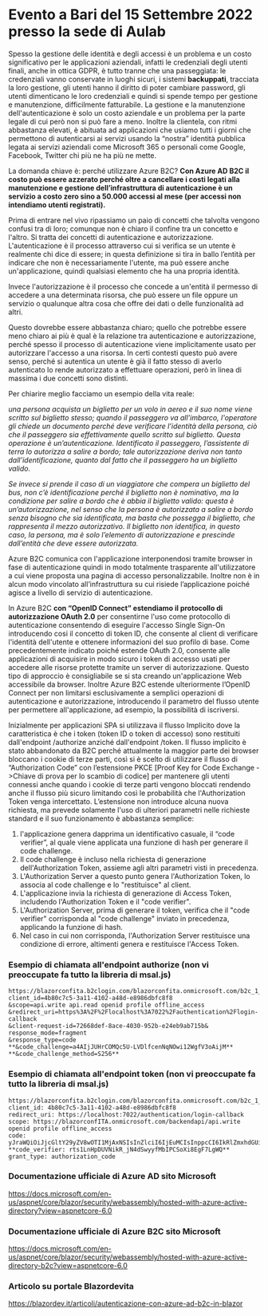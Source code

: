 # Evento a Bari del 15 Settembre 2022 presso la sede di Aulab
Spesso la gestione delle identità e degli accessi è un problema e un costo significativo per le applicazioni aziendali, infatti le credenziali degli utenti finali, anche in ottica GDPR, è tutto tranne che una passeggiata: le credenziali vanno conservate in luoghi sicuri, i sistemi **backuppati**, tracciata la loro gestione, gli utenti hanno il diritto di poter cambiare password, gli utenti dimenticano le loro credenziali e quindi si spende tempo per gestione e manutenzione, difficilmente fatturabile.
La gestione e la manutenzione dell'autenticazione è solo un costo aziendale e un problema per la parte legale di cui però non si può fare a meno. 
Inoltre la clientela, con ritmi abbastanza elevati, è abituata ad applicazioni che usiamo tutti i giorni che permettono di autenticarsi ai servizi usando la “nostra” identità pubblica legata ai servizi aziendali come Microsoft 365 o personali come Google, Facebook, Twitter chi più ne ha più ne mette.

La domanda chiave è: perché utilizzare Azure B2C?
**Con Azure AD B2C il costo può essere azzerato perché oltre a cancellare i costi legati alla manutenzione e gestione dell’infrastruttura di autenticazione è un servizio a costo zero sino a 50.000 accessi al mese (per accessi non intendiamo utenti registrati).**

Prima di entrare nel vivo ripassiamo un paio di concetti che talvolta vengono confusi tra di loro; comunque non è chiaro il confine tra un concetto e l'altro. Si tratta dei concetti di autenticazione e autorizzazione.
L'autenticazione è il processo attraverso cui si verifica se un utente è realmente chi dice di essere; in questa definizione si tira in ballo l’entità per indicare che non è necessariamente l'utente, ma può essere anche un'applicazione, quindi qualsiasi elemento che ha una propria identità.

Invece l'autorizzazione è il processo che concede a un'entità il permesso di accedere a una determinata risorsa, che può essere un file oppure un servizio o qualunque altra cosa che offre dei dati o delle funzionalità ad altri.

Questo dovrebbe essere abbastanza chiaro; quello che potrebbe essere meno chiaro ai più è qual è la relazione tra autenticazione e autorizzazione, perché spesso il processo di autenticazione viene implicitamente usato per autorizzare l'accesso a una risorsa. In certi contesti questo può avere senso, perché si autentica un utente è già il fatto stesso di averlo autenticato lo rende autorizzato a effettuare operazioni, però in linea di massima i due concetti sono distinti.

Per chiarire meglio facciamo un esempio della vita reale: 

*una persona acquista un biglietto per un volo in aereo e il suo nome viene scritto sul biglietto stesso; quando il passeggero va all’imbarco,  l'operatore gli chiede un documento perché deve verificare l’identità della persona, ciò che il passeggero sia effettivamente quello scritto sul biglietto. Questa operazione è un’autenticazione. Identificato il passeggero, l’assistente di terra lo autorizza a salire a bordo; tale autorizzazione deriva non tanto dall’identificazione, quanto dal fatto che il passeggero ha un biglietto valido.*

*Se invece si prende il caso di un viaggiatore che compera un biglietto del bus, non c’è identificazione perché il biglietto non è nominativo, ma la condizione per salire a bordo che è abbia il biglietto valido: questa è un’autorizzazione, nel senso che la persona è autorizzata a salire a bordo senza bisogno che sia identificata, ma basta che possegga il biglietto, che rappresenta il mezzo autorizzativo.
Il biglietto non identifica, in questo caso, la persona, ma è solo l’elemento di autorizzazione e prescinde dall’entità che deve essere autorizzata.*

Azure B2C comunica con l'applicazione interponendosi tramite browser in fase di autenticazione quindi in modo totalmente trasparente all'utilizzatore a cui viene proposta una pagina di accesso personalizzabile. Inoltre non è in alcun modo vincolato all’infrastruttura su cui risiede l’applicazione poiché agisce a livello di servizio di autenticazione.

In Azure B2C **con “OpenID Connect” estendiamo il protocollo di autorizzazione OAuth 2.0** per consentirne l'uso come protocollo di autenticazione consentendo di eseguire l'accesso Single Sign-On introducendo cosi il concetto di token ID, che consente al client di verificare l'identità dell'utente e ottenere informazioni del suo profilo di base. 
Come precedentemente indicato poiché estende OAuth 2.0, consente alle applicazioni di acquisire in modo sicuro i token di accesso usati per accedere alle risorse protette tramite un server di autorizzazione. Questo tipo di approccio è consigliabile se si sta creando un'applicazione Web accessibile da browser. 
Inoltre Azure B2C estende ulteriormente l’OpenID Connect per non limitarsi esclusivamente a semplici operazioni di autenticazione e autorizzazione, introducendo il parametro del flusso utente per permettere all'applicazione, ad esempio, la possibilità di iscriversi.

Inizialmente per applicazioni SPA si utilizzava il flusso Implicito dove la caratteristica è che i token (token ID o token di accesso) sono restituiti dall'endpoint /authorize anziché dall'endpoint /token. Il flusso implicito è stato abbandonato da B2C perché attualmente la maggior parte dei browser bloccano i cookie di terze parti, così si è scelto di utilizzare il flusso di “Authorization Code” con l’estensione PKCE [Proof Key for Code Exchange ->Chiave di prova per lo scambio di codice] per mantenere gli utenti connessi anche quando i cookie di terze parti vengono bloccati rendendo anche il flusso più sicuro limitando così le probabilità che l'Authorization Token venga intercettato. L’estensione non introduce alcuna nuova richiesta, ma prevede solamente l'uso di ulteriori parametri nelle richieste standard e il suo funzionamento è abbastanza semplice:
1.	l'applicazione genera dapprima un identificativo casuale, il “code verifier”, al quale viene applicata una funzione di hash per generare il code challenge.
2.	Il code challenge è incluso nella richiesta di generazione dell'Authorization Token, assieme agli altri parametri visti in precedenza.
3.	L'Authorization Server a questo punto genera l'Authorization Token, lo associa al code challenge e lo "restituisce" al client.
4.	L'applicazione invia la richiesta di generazione di Access Token, includendo l'Authorization Token e il "code verifier".
5.	L'Authorization Server, prima di generare il token, verifica che il "code verifier" corrisponda al "code challenge" inviato in precedenza, applicando la funzione di hash.
6.	Nel caso in cui non corrisponda, l'Authorization Server restituisce una condizione di errore, altimenti genera e restituisce l'Access Token.

### Esempio di chiamata all'endpoint authorize (non vi preoccupate fa tutto la libreria di msal.js)

    https://blazorconfita.b2clogin.com/blazorconfita.onmicrosoft.com/b2c_1_susi/oauth2/v2.0/authorize?
    client_id=4b80c7c5-3a11-4102-a48d-e8986dbfc8f8
    &scope=api.write api.read openid profile offline_access
    &redirect_uri=https%3A%2F%2Flocalhost%3A7022%2Fauthentication%2Flogin-callback
    &client-request-id=72668def-8ace-4030-952b-e24eb9ab715b&
    response_mode=fragment
    &response_type=code
    **&code_challenge=a4AIjJUHrCOMQc5U-LVDlfcenNqNOwi12WgfV3oAijM**
    **&code_challenge_method=S256**
   
### Esempio di chiamata all'endpoint token  (non vi preoccupate fa tutto la libreria di msal.js)

    https://blazorconfita.b2clogin.com/blazorconfita.onmicrosoft.com/b2c_1_susi/oauth2/v2.0/token
    client_id: 4b80c7c5-3a11-4102-a48d-e8986dbfc8f8
    redirect_uri: https://localhost:7022/authentication/login-callback
    scope: https://blazorconfITA.onmicrosoft.com/backendapi/api.write openid profile offline_access
    code: yJraWQiOiJjcGltY29yZV8wOTI1MjAxNSIsInZlciI6IjEuMCIsInppcCI6IkRlZmxhdGUiLCJzZXIiOiIxLjAifQ..LLEcvf-
    **code_verifier: rts1LnHpDUVNikR_jN4dSwyyfMbIPCSoXi8EgF7LgWQ**
    grant_type: authorization_code
    



### Documentazione ufficiale di Azure AD sito Microsoft
<https://docs.microsoft.com/en-us/aspnet/core/blazor/security/webassembly/hosted-with-azure-active-directory?view=aspnetcore-6.0> 

### Documentazione ufficiale di Azure B2C sito Microsoft
<https://docs.microsoft.com/en-us/aspnet/core/blazor/security/webassembly/hosted-with-azure-active-directory-b2c?view=aspnetcore-6.0>

### Articolo su portale Blazordevita
<https://blazordev.it/articoli/autenticazione-con-azure-ad-b2c-in-blazor>
